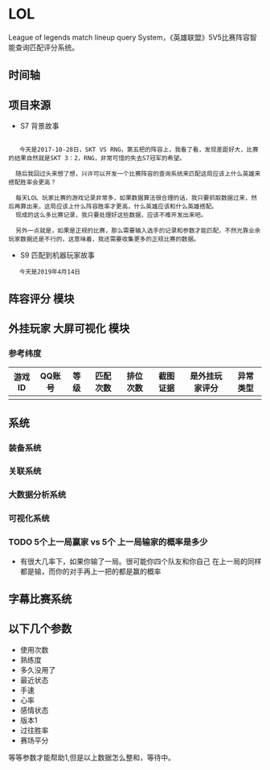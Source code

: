 # LOL

League of legends  match lineup query System，《英雄联盟》5V5比赛阵容智能查询匹配评分系统。

## 时间轴

## 项目来源

- S7 背景故事

```text

   今天是2017-10-28日，SKT VS RNG，第五把的阵容上，我看了看，发现差距好大，比赛的结果自然就是SKT 3：2，RNG，非常可惜的失去S7冠军的希望。
  
  随后我回过头来想了想，兴许可以开发一个比赛阵容的查询系统来匹配这局应该上什么英雄来搭配胜率会更高？
  
  每天LOL 玩家比赛的游戏记录非常多，如果数据算法很合理的话，我只要抓取数据过来，然后再算出来，这局应该上什么阵容胜率才更高，什么英雄应该和什么英雄搭配。
  现成的这么多比赛记录，我只要处理好这些数据，应该不难开发出来吧。
  
  另外一点就是，如果是正规的比赛，那么需要输入选手的记录和参数才能匹配，不然光靠业余玩家数据还是不行的，这意味着，我还需要收集更多的正规比赛的数据。
```

- S9 匹配到机器玩家故事
```text
   今天是2019年4月14日
```

## 阵容评分 模块

## 外挂玩家 大屏可视化 模块

### 参考纬度

|游戏ID|QQ账号|等级|匹配次数|排位次数|截图证据|是外挂玩家评分|异常类型|
|---|---|---|---|---|---|---|---|
|||||||||

### 

## 系统

### 装备系统
### 关联系统
### 大数据分析系统
### 可视化系统
### TODO 5个上一局赢家 vs 5个 上一局输家的概率是多少

- 有很大几率下，如果你输了一局。很可能你四个队友和你自己 在上一局的同样都是输，而你的对手再上一把的都是赢的概率

## 字幕比赛系统
## 以下几个参数

- 使用次数
- 熟练度
- 多久没用了
- 最近状态
- 手速
- 心率
- 感情状态
- 版本1
- 过往胜率
- 赛场平分

等等参数才能帮助1,但是以上数据怎么整和，等待中。

